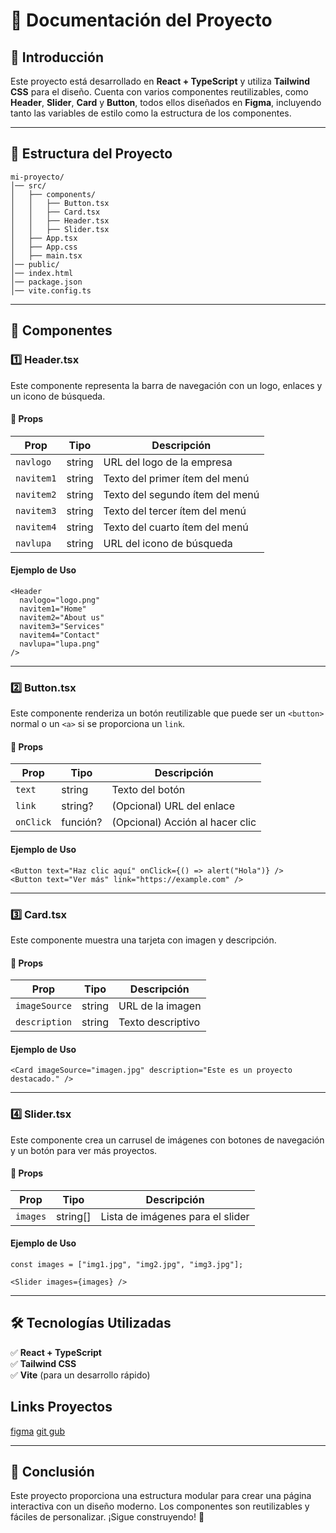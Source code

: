 # 📖 Documentación del Proyecto

## 📌 Introducción  
Este proyecto está desarrollado en **React + TypeScript** y utiliza **Tailwind CSS** para el diseño. Cuenta con varios componentes reutilizables, como **Header**, **Slider**, **Card** y **Button**, todos ellos diseñados en **Figma**, incluyendo tanto las variables de estilo como la estructura de los componentes.

---

## 📂 Estructura del Proyecto  
```
mi-proyecto/
│── src/
│   ├── components/
│   │   ├── Button.tsx
│   │   ├── Card.tsx
│   │   ├── Header.tsx
│   │   ├── Slider.tsx
│   ├── App.tsx
│   ├── App.css
│   ├── main.tsx
│── public/
│── index.html
│── package.json
│── vite.config.ts
```

---

## 📌 Componentes

### 1️⃣ **Header.tsx**  
Este componente representa la barra de navegación con un logo, enlaces y un icono de búsqueda.  

#### **📌 Props**
| Prop       | Tipo     | Descripción |
|------------|---------|-------------|
| `navlogo`  | string  | URL del logo de la empresa |
| `navitem1` | string  | Texto del primer ítem del menú |
| `navitem2` | string  | Texto del segundo ítem del menú |
| `navitem3` | string  | Texto del tercer ítem del menú |
| `navitem4` | string  | Texto del cuarto ítem del menú |
| `navlupa`  | string  | URL del icono de búsqueda |

#### **Ejemplo de Uso**
```tsx
<Header 
  navlogo="logo.png"
  navitem1="Home"
  navitem2="About us"
  navitem3="Services"
  navitem4="Contact"
  navlupa="lupa.png"
/>
```

---

### 2️⃣ **Button.tsx**  
Este componente renderiza un botón reutilizable que puede ser un `<button>` normal o un `<a>` si se proporciona un `link`.  

#### **📌 Props**
| Prop      | Tipo       | Descripción |
|-----------|-----------|-------------|
| `text`    | string    | Texto del botón |
| `link`    | string?   | (Opcional) URL del enlace |
| `onClick` | función?  | (Opcional) Acción al hacer clic |

#### **Ejemplo de Uso**
```tsx
<Button text="Haz clic aquí" onClick={() => alert("Hola")} />
<Button text="Ver más" link="https://example.com" />
```

---

### 3️⃣ **Card.tsx**  
Este componente muestra una tarjeta con imagen y descripción.

#### **📌 Props**
| Prop          | Tipo     | Descripción |
|--------------|---------|-------------|
| `imageSource` | string  | URL de la imagen |
| `description` | string  | Texto descriptivo |

#### **Ejemplo de Uso**
```tsx
<Card imageSource="imagen.jpg" description="Este es un proyecto destacado." />
```

---

### 4️⃣ **Slider.tsx**  
Este componente crea un carrusel de imágenes con botones de navegación y un botón para ver más proyectos.

#### **📌 Props**
| Prop    | Tipo       | Descripción |
|---------|-----------|-------------|
| `images` | string[]  | Lista de imágenes para el slider |

#### **Ejemplo de Uso**
```tsx
const images = ["img1.jpg", "img2.jpg", "img3.jpg"];

<Slider images={images} />
```

---

## 🛠️ Tecnologías Utilizadas  
✅ **React + TypeScript**  
✅ **Tailwind CSS**  
✅ **Vite** (para un desarrollo rápido)  

## Links Proyectos
[figma](https://www.figma.com/design/SCM4nGlVgsW7VnW68uu3Su/Untitled?node-id=40-2&p=f&t=l4fxHb0Wh0wKSl10-0)
[git gub](https://github.com/jagarcia05/practica-5.1-/tree/main/mi-proyecto)


---

## 🚀 Conclusión  
Este proyecto proporciona una estructura modular para crear una página interactiva con un diseño moderno. Los componentes son reutilizables y fáciles de personalizar. ¡Sigue construyendo! 🚀